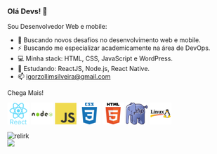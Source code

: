 ### Olá Devs! 👋

Sou Desenvolvedor Web e mobile:

- 🚀 Buscando novos desafios no desenvolvimento web e mobile.   
- ⚡ Buscando me especializar academicamente na área de DevOps.
- 💻 Minha stack: HTML, CSS, JavaScript e WordPress.   
- 📘 Estudando: ReactJS, Node.js, React Native.    
- 📫 igorzollimsilveira@gmail.com


Chega Mais!

<!--ÍCONES PROGRAMAÇÃO -->
<p align="left">
<img src="/imgs/react-original-wordmark.svg" alt="react" width="50" height="50"/>
<img src="/imgs/nodejs-original-wordmark.svg" alt="nodejs" width="50" height="50"/>
<img src="/imgs/javascript-original.svg" alt="javascript" width="50" height="50"/>
<img src="/imgs/css3-plain-wordmark.svg" alt="css3"  width="50" height="50"/>
<img src="/imgs/html5-original-wordmark.svg" alt="html5"  width="50" height="50"/>
<img src="/imgs/Webysther_20160423_-_Elephpant.svg" alt="php" width="50" height="50"/>
<img src="/imgs/linux.png" alt="linux" width="50" height="50"/>
</p>
<!--[END]-->

<!--API GIT STATUS-->
<img width="480px" align="left" src="https://github-readme-stats.vercel.app/api?username=igorzs&show_icons=true&include_all_commits=true&count_private=true&&hide=issues,prs" alt="relirk"/>
<img width="300px" align="left" src="https://github-readme-stats.vercel.app/api/top-langs/?username=igorzs&layout=compact" />
<!--[END]-->
